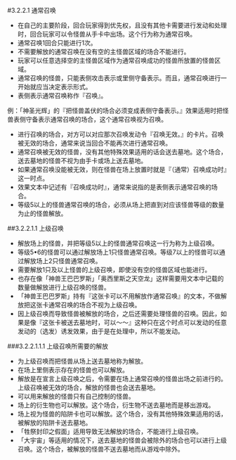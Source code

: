 #3.2.2.1        通常召唤
* 在自己的主要阶段，回合玩家得到优先权，且没有其他卡需要进行发动和处理时，回合玩家可以令怪兽从手卡中出场。这个行为称为通常召唤。
* 通常召唤1回合只能进行1次。
* 不需要解放的通常召唤在没有空的主怪兽区域的场合不能进行。
* 玩家可以任意选择空的主怪兽区域作为通常召唤成功的怪兽所放置的怪兽区域。
* 通常召唤的怪兽，只能表侧攻击表示或里侧守备表示。而且，通常召唤进行一开始就应当决定表示形式。
* 表侧表示通常召唤称作『召唤』。

例：「神圣光辉」的『把怪兽盖伏的场合必须变成表侧守备表示。』效果适用时把怪兽表侧守备表示通常召唤的场合，这个通常召唤视为召唤。
* 进行召唤的场合，对方可以对应那次召唤发动令『召唤无效。』的卡片。召唤被无效的场合，通常来说当回合不能再次进行通常召唤。
* 通常召唤被无效的怪兽，没有其他特殊效果适用的话会送去墓地。这个场合，送去墓地的怪兽不视为由手卡或场上送去墓地。
* 如果通常召唤没能被无效，则在怪兽在场上放置时就是『（通常）召唤成功时』这一时点。
* 效果文本中记述有『召唤成功时』，通常来说指的是表侧表示通常召唤的场合。
* 等级5以上的怪兽通常召唤的场合，必须从场上把直到对应该怪兽等级的数量为止的怪兽解放。

##3.2.2.1.1        上级召唤
* 解放场上的怪兽，并把等级5以上的怪兽通常召唤这一行为称为上级召唤。
* 等级5•6的怪兽可以通过解放场上1只怪兽通常召唤。等级7以上的怪兽可以通过解放场上2只怪兽通常召唤。
* 需要解放1只及以上怪兽的上级召唤，即使没有空的怪兽区域也能进行。
* 也存在像「神兽王巴巴罗斯」「奥西里斯之天空龙」这样需要用文本中记载的数量做解放进行上级召唤的怪兽。
* 「神兽王巴巴罗斯」持有『这张卡可以不用解放作通常召唤』的文本，不做解放把这张卡通常召唤的场合不视为上级召唤。
* 因上级召唤而导致怪兽被解放的场合，之后还需要处理怪兽的召唤。因此，如果是像『这张卡被送去墓地时，可以～～』这种只在这个时点可以发动的任意发动的（选发）诱发效果，由于是在处理中，所以不能发动。

###3.2.2.1.1.1        上级召唤所需要的解放
* 为上级召唤而把怪兽从场上送去墓地称为解放。
* 在场上里侧表示存在的怪兽也可以解放。
* 解放是在宣言上级召唤之后，令需要在场上通常召唤的怪兽出场之前进行的。上级召唤被无效的场合，解放的怪兽也会送去墓地。
* 可以用来解放的怪兽只有自己控制的怪兽。
* 场上的衍生物也可以解放。这个场合，衍生物不送去墓地而是移出游戏。
* 场上视为怪兽的陷阱卡也可以解放。这个场合，没有其他特殊效果适用的话，被解放的陷阱卡送去墓地。
* 「牲祭封印之假面」适用导致无法解放的场合，不能进行上级召唤。
* 「大宇宙」等适用的情况下，送去墓地的怪兽会被除外的场合也可以进行上级召唤。这个场合，被解放的怪兽不送去墓地而从游戏中除外。
